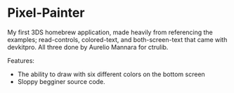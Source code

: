 # Pixel-Painter
My first 3DS homebrew application, made heavily from referencing the examples; read-controls, colored-text, and both-screen-text that came with devkitpro. All three done by Aurelio Mannara for ctrulib. 

Features: 
- The ability to draw with six different colors on the bottom screen
- Sloppy begginer source code.
